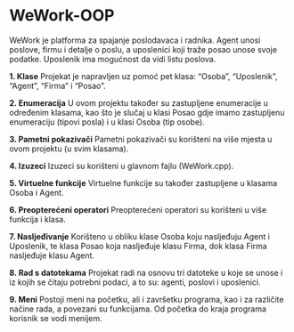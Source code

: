 # WeWork-OOP
WeWork je platforma za spajanje poslodavaca i radnika. Agent unosi poslove, firmu i detalje o poslu, a uposlenici koji traže posao unose svoje podatke. Uposlenik ima mogućnost da vidi listu poslova.

**1. Klase**
Projekat je napravljen uz pomoć pet klasa:  “Osoba”, “Uposlenik”, “Agent”, “Firma” i “Posao”.

**2. Enumeracija**
U ovom projektu također su zastupljene enumeracije u određenim klasama, kao što je slučaj u klasi Posao gdje imamo zastupljenu enumeraciju (tipovi posla) i u klasi Osoba (tip osobe).

**3. Pametni pokazivači**
Pametni pokazivači su korišteni na više mjesta u ovom projektu (u svim klasama).

**4. Izuzeci**
Izuzeci su korišteni u glavnom fajlu (WeWork.cpp).

**5. Virtuelne funkcije**
Virtuelne funkcije su također zastupljene u klasama Osoba i Agent.

**6. Preopterećeni operatori**
Preopterećeni operatori su korišteni u više funkcija i klasa.

**7. Nasljeđivanje**
Korišteno u obliku klase Osoba koju nasljeđuju Agent i Uposlenik, te klasa Posao koja nasljeđuje klasu Firma, dok klasa Firma nasljeđuje klasu Agent.

**8. Rad s datotekama**
Projekat radi na osnovu tri datoteke u koje se unose i iz kojih se čitaju potrebni podaci, a to su: agenti, poslovi i uposlenici.

**9. Meni**
Postoji meni na početku, ali i završetku programa, kao i za različite načine rada, a povezani su funkcijama. Od početka do kraja programa korisnik se vodi menijem.
